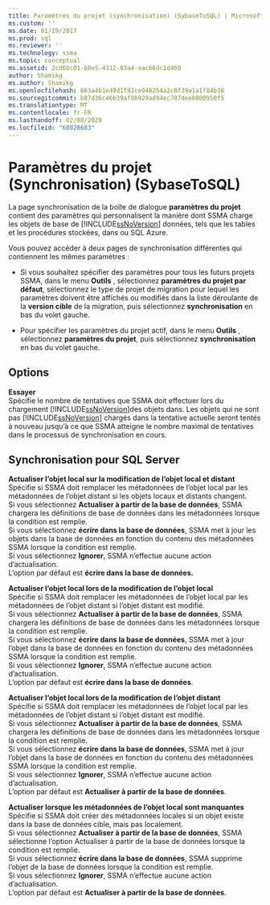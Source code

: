 ```yaml
---
title: Paramètres du projet (synchronisation) (SybaseToSQL) | Microsoft Docs
ms.custom: ''
ms.date: 01/19/2017
ms.prod: sql
ms.reviewer: ''
ms.technology: ssma
ms.topic: conceptual
ms.assetid: 2cd6bc01-b8e5-4312-83a4-eac66dc1d460
author: Shamikg
ms.author: Shamikg
ms.openlocfilehash: 663a4b1e49d1f81ce040254a2c8f39a1a1f84b38
ms.sourcegitcommit: b87d36c46b39af8b929ad94ec707dee8800950f5
ms.translationtype: MT
ms.contentlocale: fr-FR
ms.lasthandoff: 02/08/2020
ms.locfileid: "68028683"
---
```

# <a name="project-settings-synchronization-sybasetosql"></a>Paramètres du projet (Synchronisation) (SybaseToSQL)
La page synchronisation de la boîte de dialogue **paramètres du projet** contient des paramètres qui personnalisent la manière dont SSMA charge les objets de base de [!INCLUDE[ssNoVersion](../../includes/ssnoversion-md.md)] données, tels que les tables et les procédures stockées, dans ou SQL Azure.  
  
Vous pouvez accéder à deux pages de synchronisation différentes qui contiennent les mêmes paramètres :  
  
-   Si vous souhaitez spécifier des paramètres pour tous les futurs projets SSMA, dans le menu **Outils** , sélectionnez **paramètres du projet par défaut**, sélectionnez le type de projet de migration pour lequel les paramètres doivent être affichés ou modifiés dans la liste déroulante de la **version cible** de la migration, puis sélectionnez **synchronisation** en bas du volet gauche.  
  
-   Pour spécifier les paramètres du projet actif, dans le menu **Outils** , sélectionnez **paramètres du projet**, puis sélectionnez **synchronisation** en bas du volet gauche.  
  
## <a name="options"></a>Options  
**Essayer**  
Spécifie le nombre de tentatives que SSMA doit effectuer lors du chargement [!INCLUDE[ssNoVersion](../../includes/ssnoversion-md.md)]des objets dans. Les objets qui ne sont pas [!INCLUDE[ssNoVersion](../../includes/ssnoversion-md.md)] chargés dans la tentative actuelle seront tentés à nouveau jusqu’à ce que SSMA atteigne le nombre maximal de tentatives dans le processus de synchronisation en cours.  
  
## <a name="synchronization-for-sql-server"></a>Synchronisation pour SQL Server  
**Actualiser l’objet local sur la modification de l’objet local et distant**  
Spécifie si SSMA doit remplacer les métadonnées de l’objet local par les métadonnées de l’objet distant si les objets locaux et distants changent.  
Si vous sélectionnez **Actualiser à partir de la base de données**, SSMA chargera les définitions de base de données dans les métadonnées lorsque la condition est remplie.  
Si vous sélectionnez **écrire dans la base de données**, SSMA met à jour les objets dans la base de données en fonction du contenu des métadonnées SSMA lorsque la condition est remplie.  
Si vous sélectionnez **Ignorer**, SSMA n’effectue aucune action d’actualisation.   
L’option par défaut est **écrire dans la base de données.**  
  
**Actualiser l’objet local lors de la modification de l’objet local**  
Spécifie si SSMA doit remplacer les métadonnées de l’objet local par les métadonnées de l’objet distant si l’objet distant est modifié.  
Si vous sélectionnez **Actualiser à partir de la base de données**, SSMA chargera les définitions de base de données dans les métadonnées lorsque la condition est remplie.  
Si vous sélectionnez **écrire dans la base de données**, SSMA met à jour l’objet dans la base de données en fonction du contenu des métadonnées SSMA lorsque la condition est remplie.  
Si vous sélectionnez **Ignorer**, SSMA n’effectue aucune action d’actualisation.   
L’option par défaut est **écrire dans la base de données**.  
  
**Actualiser l’objet local lors de la modification de l’objet distant**  
Spécifie si SSMA doit remplacer les métadonnées de l’objet local par les métadonnées de l’objet distant si l’objet distant est modifié.  
Si vous sélectionnez **Actualiser à partir de la base de données**, SSMA chargera les définitions de base de données dans les métadonnées lorsque la condition est remplie.  
Si vous sélectionnez **écrire dans la base de données**, SSMA met à jour l’objet dans la base de données en fonction du contenu des métadonnées SSMA lorsque la condition est remplie.  
Si vous sélectionnez **Ignorer**, SSMA n’effectue aucune action d’actualisation.   
L’option par défaut est **Actualiser à partir de la base de données**.  
  
**Actualiser lorsque les métadonnées de l’objet local sont manquantes**  
Spécifie si SSMA doit créer des métadonnées locales si un objet existe dans la base de données cible, mais pas localement.  
Si vous sélectionnez **Actualiser à partir de la base de données**, SSMA sélectionne l’option Actualiser à partir de la base de données lorsque la condition est remplie.  
Si vous sélectionnez **écrire dans la base de données**, SSMA supprime l’objet de la base de données lorsque la condition est remplie.  
Si vous sélectionnez **Ignorer**, SSMA n’effectue aucune action d’actualisation.   
L’option par défaut est **Actualiser à partir de la base de données**.  
  
